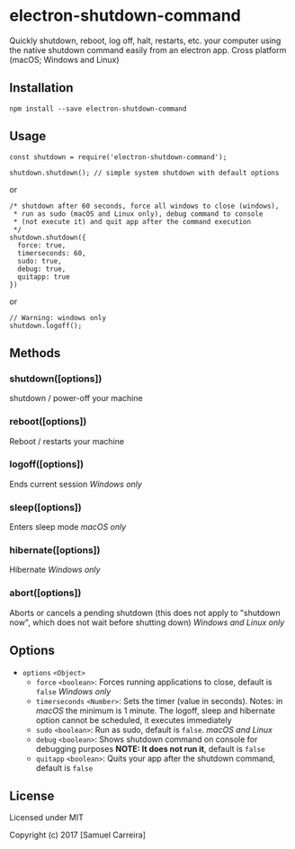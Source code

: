 electron-shutdown-command
=================

Quickly shutdown, reboot, log off, halt, restarts, etc. your computer using the native shutdown command easily from an electron app. Cross platform (macOS; Windows and Linux)

## Installation

    npm install --save electron-shutdown-command

## Usage

```
const shutdown = require('electron-shutdown-command');

shutdown.shutdown(); // simple system shutdown with default options
```

or

```
/* shutdown after 60 seconds, force all windows to close (windows),
 * run as sudo (macOS and Linux only), debug command to console
 * (not execute it) and quit app after the command execution
 */
shutdown.shutdown({
  force: true,
  timerseconds: 60,
  sudo: true,
  debug: true,
  quitapp: true
})
```
or
```
// Warning: windows only
shutdown.logoff();
```

## Methods

### shutdown([options])
shutdown / power-off your machine

### reboot([options])
Reboot / restarts your machine

### logoff([options])
Ends current session *Windows only*

### sleep([options])
Enters sleep mode *macOS only*

### hibernate([options])
Hibernate *Windows only*

### abort([options])
Aborts or cancels a pending shutdown (this does not apply to "shutdown now", which does not wait before shutting down) *Windows and Linux only*

## Options
- `options` `<Object>`
  - `force` `<boolean>`: Forces running applications to close, default is `false` *Windows only*
  - `timerseconds` `<Number>`: Sets the timer (value in seconds). Notes: in *macOS* the minimum is 1 minute. The logoff, sleep and hibernate option cannot be scheduled, it executes immediately
  - `sudo` `<boolean>`: Run as sudo, default is `false`. *macOS and Linux*
  - `debug` `<boolean>`: Shows shutdown command on console for debugging purposes **NOTE: It does not run it**, default is `false`
  - `quitapp` `<boolean>`: Quits your app after the shutdown command, default is `false`

## License

Licensed under MIT

Copyright (c) 2017 [Samuel Carreira]
